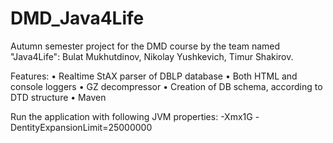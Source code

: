 # DMD_Java4Life
Autumn semester project for the DMD course by the team named "Java4Life": Bulat Mukhutdinov, Nikolay Yushkevich, Timur Shakirov.

Features:
• Realtime StAX parser of DBLP database
• Both HTML and console loggers
• GZ decompressor
• Creation of DB schema, according to DTD structure
• Maven

Run the application with following JVM properties: -Xmx1G -DentityExpansionLimit=25000000
